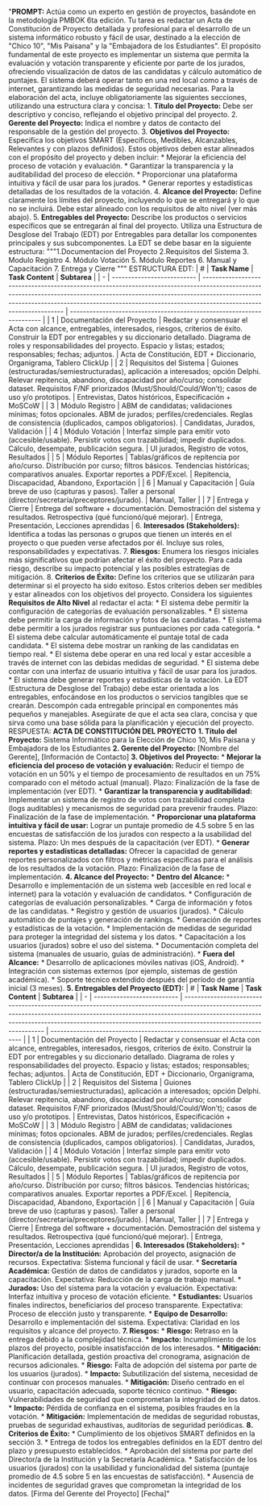 "**PROMPT:** Actúa como un experto en gestión de proyectos, basándote en la metodología PMBOK 6ta edición. Tu tarea es redactar un Acta de Constitución de Proyecto detallada y profesional para el desarrollo de un sistema informático robusto y fácil de usar, destinado a la elección de "Chico 10", "Mis Paisana" y la "Embajadora de los Estudiantes". El propósito fundamental de este proyecto es implementar un sistema que permita la evaluación y votación transparente y eficiente por parte de los jurados, ofreciendo visualización de datos de las candidatas y cálculo automático de puntajes. El sistema deberá operar tanto en una red local como a través de internet, garantizando las medidas de seguridad necesarias. Para la elaboración del acta, incluye obligatoriamente las siguientes secciones, utilizando una estructura clara y concisa: 1. **Título del Proyecto:** Debe ser descriptivo y conciso, reflejando el objetivo principal del proyecto. 2. **Gerente del Proyecto:** Indica el nombre y datos de contacto del responsable de la gestión del proyecto. 3. **Objetivos del Proyecto:** Especifica los objetivos SMART (Específicos, Medibles, Alcanzables, Relevantes y con plazos definidos). Estos objetivos deben estar alineados con el propósito del proyecto y deben incluir: * Mejorar la eficiencia del proceso de votación y evaluación. * Garantizar la transparencia y la auditabilidad del proceso de elección. * Proporcionar una plataforma intuitiva y fácil de usar para los jurados. * Generar reportes y estadísticas detalladas de los resultados de la votación. 4. **Alcance del Proyecto:** Define claramente los límites del proyecto, incluyendo lo que se entregará y lo que no se incluirá. Debe estar alineado con los requisitos de alto nivel (ver más abajo). 5. **Entregables del Proyecto:** Describe los productos o servicios específicos que se entregarán al final del proyecto. Utiliza una Estructura de Desglose del Trabajo (EDT) por Entregables para detallar los componentes principales y sus subcomponentes. La EDT se debe basar en la siguiente estructura: """1.Documentacion del Proyecto 2.Requisitos del Sistema 3. Modulo Registro 4. Módulo Votación 5. Módulo Reportes 6. Manual y Capacitación 7. Entrega y Cierre """ ESTRUCTURA EDT: | # | **Task Name** | **Task Content** | **Subtarea** | | - | -------------------------- | ----------------------------------------------------------------------------------------------------------------------------------------------------------------------------------------------------------------------------------------------------------------------------- | --------------------------------------------------------------------- | | 1 | Documentación del Proyecto | Redactar y consensuar el Acta con alcance, entregables, interesados, riesgos, criterios de éxito. Construir la EDT por entregables y su diccionario detallado. Diagrama de roles y responsabilidades del proyecto. Espacio y listas; estados; responsables; fechas; adjuntos. | Acta de Constitución, EDT + Diccionario, Organigrama, Tablero ClickUp | | 2 | Requisitos del Sistema | Guiones (estructuradas/semiestructuradas), aplicación a interesados; opción Delphi. Relevar repitencia, abandono, discapacidad por año/curso; consolidar dataset. Requisitos F/NF priorizados (Must/Should/Could/Won’t); casos de uso y/o prototipos. | Entrevistas, Datos históricos, Especificación + MoSCoW | | 3 | Módulo Registro | ABM de candidatas; validaciones mínimas; fotos opcionales. ABM de jurados; perfiles/credenciales. Reglas de consistencia (duplicados, campos obligatorios). | Candidatas, Jurados, Validación | | 4 | Módulo Votación | Interfaz simple para emitir voto (accesible/usable). Persistir votos con trazabilidad; impedir duplicados. Cálculo, desempate, publicación segura. | UI jurados, Registro de votos, Resultados | | 5 | Módulo Reportes | Tablas/gráficos de repitencia por año/curso. Distribución por curso; filtros básicos. Tendencias históricas; comparativos anuales. Exportar reportes a PDF/Excel. | Repitencia, Discapacidad, Abandono, Exportación | | 6 | Manual y Capacitación | Guía breve de uso (capturas y pasos). Taller a personal (director/secretaría/preceptores/jurado). | Manual, Taller | | 7 | Entrega y Cierre | Entrega del software + documentación. Demostración del sistema y resultados. Retrospectiva (qué funcionó/qué mejorar). | Entrega, Presentación, Lecciones aprendidas | 6. **Interesados (Stakeholders):** Identifica a todas las personas o grupos que tienen un interés en el proyecto o que pueden verse afectados por él. Incluye sus roles, responsabilidades y expectativas. 7. **Riesgos:** Enumera los riesgos iniciales más significativos que podrían afectar el éxito del proyecto. Para cada riesgo, describe su impacto potencial y las posibles estrategias de mitigación. 8. **Criterios de Éxito:** Define los criterios que se utilizarán para determinar si el proyecto ha sido exitoso. Estos criterios deben ser medibles y estar alineados con los objetivos del proyecto. Considera los siguientes **Requisitos de Alto Nivel** al redactar el acta: * El sistema debe permitir la configuración de categorías de evaluación personalizables. * El sistema debe permitir la carga de información y fotos de las candidatas. * El sistema debe permitir a los jurados registrar sus puntuaciones por cada categoría. * El sistema debe calcular automáticamente el puntaje total de cada candidata. * El sistema debe mostrar un ranking de las candidatas en tiempo real. * El sistema debe operar en una red local y estar accesible a través de internet con las debidas medidas de seguridad. * El sistema debe contar con una interfaz de usuario intuitiva y fácil de usar para los jurados. * El sistema debe generar reportes y estadísticas de la votación. La EDT (Estructura de Desglose del Trabajo) debe estar orientada a los entregables, enfocándose en los productos o servicios tangibles que se crearán. Descompón cada entregable principal en componentes más pequeños y manejables. Asegúrate de que el acta sea clara, concisa y que sirva como una base sólida para la planificación y ejecución del proyecto. RESPUESTA: **ACTA DE CONSTITUCIÓN DEL PROYECTO** **1. Título del Proyecto:** Sistema Informático para la Elección de Chico 10, Mis Paisana y Embajadora de los Estudiantes **2. Gerente del Proyecto:** [Nombre del Gerente], [Información de Contacto] **3. Objetivos del Proyecto:** * **Mejorar la eficiencia del proceso de votación y evaluación:** Reducir el tiempo de votación en un 50% y el tiempo de procesamiento de resultados en un 75% comparado con el método actual (manual). Plazo: Finalización de la fase de implementación (ver EDT). * **Garantizar la transparencia y auditabilidad:** Implementar un sistema de registro de votos con trazabilidad completa (logs auditables) y mecanismos de seguridad para prevenir fraudes. Plazo: Finalización de la fase de implementación. * **Proporcionar una plataforma intuitiva y fácil de usar:** Lograr un puntaje promedio de 4.5 sobre 5 en las encuestas de satisfacción de los jurados con respecto a la usabilidad del sistema. Plazo: Un mes después de la capacitación (ver EDT). * **Generar reportes y estadísticas detalladas:** Ofrecer la capacidad de generar reportes personalizados con filtros y métricas específicas para el análisis de los resultados de la votación. Plazo: Finalización de la fase de implementación. **4. Alcance del Proyecto:** * **Dentro del Alcance:** * Desarrollo e implementación de un sistema web (accesible en red local e internet) para la votación y evaluación de candidatos. * Configuración de categorías de evaluación personalizables. * Carga de información y fotos de las candidatas. * Registro y gestión de usuarios (jurados). * Cálculo automático de puntajes y generación de rankings. * Generación de reportes y estadísticas de la votación. * Implementación de medidas de seguridad para proteger la integridad del sistema y los datos. * Capacitación a los usuarios (jurados) sobre el uso del sistema. * Documentación completa del sistema (manuales de usuario, guías de administración). * **Fuera del Alcance:** * Desarrollo de aplicaciones móviles nativas (iOS, Android). * Integración con sistemas externos (por ejemplo, sistemas de gestión académica). * Soporte técnico extendido después del período de garantía inicial (3 meses). **5. Entregables del Proyecto (EDT):** | # | **Task Name** | **Task Content** | **Subtarea** | | - | -------------------------- | ----------------------------------------------------------------------------------------------------------------------------------------------------------------------------------------------------------------------------------------------------------------------------- | --------------------------------------------------------------------- | | 1 | Documentación del Proyecto | Redactar y consensuar el Acta con alcance, entregables, interesados, riesgos, criterios de éxito. Construir la EDT por entregables y su diccionario detallado. Diagrama de roles y responsabilidades del proyecto. Espacio y listas; estados; responsables; fechas; adjuntos. | Acta de Constitución, EDT + Diccionario, Organigrama, Tablero ClickUp | | 2 | Requisitos del Sistema | Guiones (estructuradas/semiestructuradas), aplicación a interesados; opción Delphi. Relevar repitencia, abandono, discapacidad por año/curso; consolidar dataset. Requisitos F/NF priorizados (Must/Should/Could/Won’t); casos de uso y/o prototipos. | Entrevistas, Datos históricos, Especificación + MoSCoW | | 3 | Módulo Registro | ABM de candidatas; validaciones mínimas; fotos opcionales. ABM de jurados; perfiles/credenciales. Reglas de consistencia (duplicados, campos obligatorios). | Candidatas, Jurados, Validación | | 4 | Módulo Votación | Interfaz simple para emitir voto (accesible/usable). Persistir votos con trazabilidad; impedir duplicados. Cálculo, desempate, publicación segura. | UI jurados, Registro de votos, Resultados | | 5 | Módulo Reportes | Tablas/gráficos de repitencia por año/curso. Distribución por curso; filtros básicos. Tendencias históricas; comparativos anuales. Exportar reportes a PDF/Excel. | Repitencia, Discapacidad, Abandono, Exportación | | 6 | Manual y Capacitación | Guía breve de uso (capturas y pasos). Taller a personal (director/secretaría/preceptores/jurado). | Manual, Taller | | 7 | Entrega y Cierre | Entrega del software + documentación. Demostración del sistema y resultados. Retrospectiva (qué funcionó/qué mejorar). | Entrega, Presentación, Lecciones aprendidas | **6. Interesados (Stakeholders):** * **Director/a de la Institución:** Aprobación del proyecto, asignación de recursos. Expectativa: Sistema funcional y fácil de usar. * **Secretaría Académica:** Gestión de datos de candidatos y jurados, soporte en la capacitación. Expectativa: Reducción de la carga de trabajo manual. * **Jurados:** Uso del sistema para la votación y evaluación. Expectativa: Interfaz intuitiva y proceso de votación eficiente. * **Estudiantes:** Usuarios finales indirectos, beneficiarios del proceso transparente. Expectativa: Proceso de elección justo y transparente. * **Equipo de Desarrollo:** Desarrollo e implementación del sistema. Expectativa: Claridad en los requisitos y alcance del proyecto. **7. Riesgos:** * **Riesgo:** Retraso en la entrega debido a la complejidad técnica. * **Impacto:** Incumplimiento de los plazos del proyecto, posible insatisfacción de los interesados. * **Mitigación:** Planificación detallada, gestión proactiva del cronograma, asignación de recursos adicionales. * **Riesgo:** Falta de adopción del sistema por parte de los usuarios (jurados). * **Impacto:** Subutilización del sistema, necesidad de continuar con procesos manuales. * **Mitigación:** Diseño centrado en el usuario, capacitación adecuada, soporte técnico continuo. * **Riesgo:** Vulnerabilidades de seguridad que comprometan la integridad de los datos. * **Impacto:** Pérdida de confianza en el sistema, posibles fraudes en la votación. * **Mitigación:** Implementación de medidas de seguridad robustas, pruebas de seguridad exhaustivas, auditorías de seguridad periódicas. **8. Criterios de Éxito:** * Cumplimiento de los objetivos SMART definidos en la sección 3. * Entrega de todos los entregables definidos en la EDT dentro del plazo y presupuesto establecidos. * Aprobación del sistema por parte del Director/a de la Institución y la Secretaría Académica. * Satisfacción de los usuarios (jurados) con la usabilidad y funcionalidad del sistema (puntaje promedio de 4.5 sobre 5 en las encuestas de satisfacción). * Ausencia de incidentes de seguridad graves que comprometan la integridad de los datos. [Firma del Gerente del Proyecto] [Fecha]"
